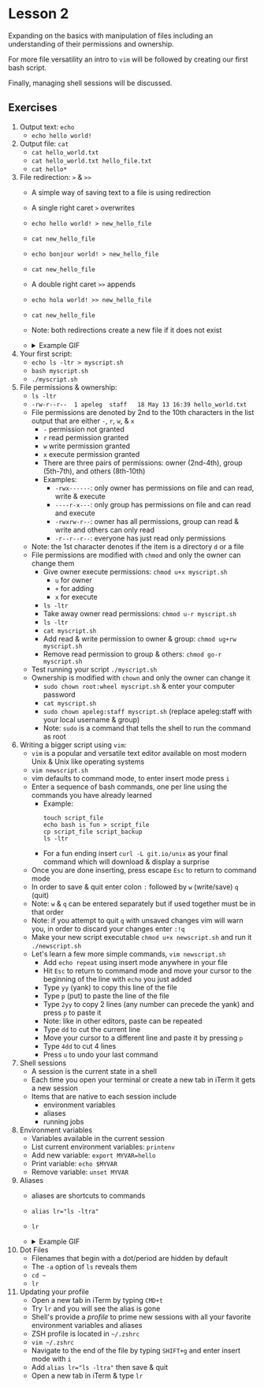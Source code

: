 # Lesson 2
Expanding on the basics with manipulation of files including an understanding of their permissions and ownership. 

For more file versatility an intro to `vim` will be followed by creating our first bash script. 

Finally, managing shell sessions will be discussed. 

## Exercises
1. Output text: `echo`
    * `echo hello world!`
1. Output file: `cat`
   * `cat hello_world.txt`
   * `cat hello_world.txt hello_file.txt`
   * `cat hello*`
1. File redirection: `>` & `>>`
   * A simple way of saving text to a file is using redirection
   * A single right caret `>` overwrites  
   * `echo hello world! > new_hello_file`
   * `cat new_hello_file`
   * `echo bonjour world! > new_hello_file`
   * `cat new_hello_file`  
   * A double right caret `>>` appends
   * `echo hola world! >> new_hello_file`
   * `cat new_hello_file`
   * Note: both redirections create a new file if it does not exist
   * <details>
      <summary>Example GIF</summary>

      ![FileManipulation](../static/FileManipulation.gif)
     </details>
1. Your first script:
   * `echo ls -ltr > myscript.sh`
   * `bash myscript.sh`
   * `./myscript.sh`
1. File permissions & ownership:
   * `ls -ltr`
   * `-rw-r--r--  1 apeleg  staff   18 May 13 16:39 hello_world.txt`
   * File permissions are denoted by 2nd to the 10th characters in the list output that are either `-`, `r`, `w`, & `x` 
      * `-` permission not granted
      * `r` read permission granted
      * `w` write permission granted
      * `x` execute permission granted
      * There are three pairs of permissions: owner (2nd-4th), group (5th-7th), and others (8th-10th)
      * Examples:
         * `-rwx------`: only owner has permissions on file and can read, write & execute
         * `----r-x---`: only group has permissions on file and can read and execute
         * `-rwxrw-r--`: owner has all permissions, group can read & write and others can only read 
         * `-r--r--r--`: everyone has just read only permissions
   * Note: the 1st character denotes if the item is a directory `d` or a file
   * File permissions are modified with `chmod` and only the owner can change them
      * Give owner execute permissions: `chmod u+x myscript.sh` 
         * `u` for owner
         * `+` for adding
         * `x` for execute
      * `ls -ltr`
      * Take away owner read permissions: `chmod u-r myscript.sh`
      * `ls -ltr`
      * `cat myscript.sh`
      * Add read & write permission to owner & group: `chmod ug+rw myscript.sh`
      * Remove read permission to group & others: `chmod go-r myscript.sh`
   * Test running your script `./myscript.sh`
   * Ownership is modified with `chown` and only the owner can change it
      * `sudo chown root:wheel myscript.sh` & enter your computer password
      * `cat myscript.sh`
      * `sudo chown apeleg:staff myscript.sh` (replace apeleg:staff with your local username & group)
      * Note: `sudo` is a command that tells the shell to run the command as root
1. Writing a bigger script using `vim`:
   * `vim` is a popular and versatile text editor available on most modern Unix & Unix like operating systems
   * `vim newscript.sh`
   * vim defaults to command mode, to enter insert mode press `i`
   * Enter a sequence of bash commands, one per line using the commands you have already learned
      * Example:
         ```shell
         touch script_file
         echo bash is fun > script_file
         cp script_file script_backup
         ls -ltr
         ```
      * For a fun ending insert `curl -L git.io/unix` as your final command which will download & display a surprise
   * Once you are done inserting, press escape `Esc` to return to command mode
   * In order to save & quit enter colon `:` followed by `w` (write/save) `q` (quit)
   * Note: `w` & `q` can be entered separately but if used together must be in that order
   * Note: if you attempt to quit `q` with unsaved changes vim will warn you, in order to discard your changes enter `:!q`
   * Make your new script executable `chmod u+x newscript.sh` and run it `./newscript.sh`
   * Let's learn a few more simple commands, `vim newscript.sh`
      * Add `echo repeat` using insert mode anywhere in your file
      * Hit `Esc` to return to command mode and move your cursor to the beginning of the line with `echo` you just added
      * Type `yy` (yank) to copy this line of the file
      * Type `p` (put) to paste the line of the file 
      * Type `2yy` to copy 2 lines (any number can precede the yank) and press `p` to paste it
      * Note: like in other editors, paste can be repeated
      * Type `dd` to cut the current line
      * Move your cursor to a different line and paste it by pressing `p`  
      * Type `4dd` to cut 4 lines
      * Press `u` to undo your last command
1. Shell sessions
    * A session is the current state in a shell
    * Each time you open your terminal or create a new tab in iTerm it gets a new session
    * Items that are native to each session include
        * environment variables
        * aliases
        * running jobs
1. Environment variables    
    * Variables available in the current session
    * List current environment variables: `printenv`
    * Add new variable: `export MYVAR=hello`
    * Print variable: `echo $MYVAR`
    * Remove variable: `unset MYVAR`
1. Aliases
    * aliases are shortcuts to commands
    * `alias lr="ls -ltra"`
    * `lr`
   * <details>
      <summary>Example GIF</summary>

     ![VariablesAliases](../static/VariablesAndAliases.gif)
     </details>
1. Dot Files
    * Filenames that begin with a dot/period are hidden by default
    * The `-a` option of `ls` reveals them
    * `cd ~`
    * `lr`
1. Updating your profile
    * Open a new tab in iTerm by typing `CMD+t`
    * Try `lr` and you will see the alias is gone
    * Shell's provide a _profile_ to prime new sessions with all your favorite environment variables and aliases
    * ZSH profile is located in `~/.zshrc`
    * `vim ~/.zshrc`
    * Navigate to the end of the file by typing `SHIFT+g` and enter insert mode with `i`
    * Add `alias lr="ls -ltra"` then save & quit
    * Open a new tab in iTerm & type `lr`
